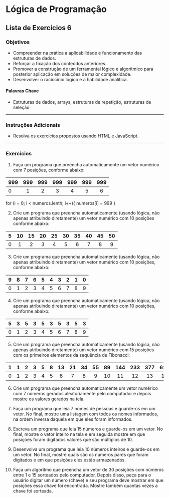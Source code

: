 # Lógica de Programação 
## Lista de Exercícios 6 
### Objetivos
- Compreender na prática a aplicabilidade e funcionamento das estruturas de dados. 
- Reforçar a fixação dos conteúdos anteriores. 
- Promover a construção de um ferramental lógico e algorítmico para posterior aplicação em soluções de maior complexidade.
- Desenvolver o racíocinio lógico e a habilidade analítica.
#### Palavras Chave  
- Estruturas de dados, arrays, estruturas de repetição, estruturas de seleção
---
### Instruções Adicionais 
- Resolva os exercícios propostos usando HTML e JavaScript.

---
### Exercícios 
1. Faça um programa que preencha automaticamente um vetor numérico com 7 posições, conforme abaixo:  

| 999 | 999 | 999 | 999 | 999 | 999 | 999 |
|-----|:---:|:---:|:---:|:---:|:---:|:---:|
|  0  |  1  |  2  |  3  |  4  |  5  |  6  |

for (i = 0; i < numeros.lenth; i++){
     numeros[i] = 999
}



2. Crie um programa que preencha automaticamente (usando lógica, não apenas atribuindo diretamente) um vetor numérico com 10 posições conforme abaixo:  

|  5 | 10 | 15 | 20 | 25 | 30 | 35 | 40 | 45 | 50 |
|----|:--:|:--:|:--:|:--:|:--:|:--:|:--:|:--:|:--:|
|  0 |  1 |  2 |  3 |  4 |  5 |  6 |  7 |  8 |  9 |

3. Crie um programa que preencha automaticamente (usando lógica, não apenas atribuindo diretamente) um vetor numérico com 10 posições, conforme abaixo:

|  9 |  8 |  7 |  6 |  5 |  4 |  3 |  2 |  1 |  0 |
|----|:--:|:--:|:--:|:--:|:--:|:--:|:--:|:--:|:--:|
|  0 |  1 |  2 |  3 |  4 |  5 |  6 |  7 |  8 |  9 |

4. Crie um programa que preencha automaticamente (usando lógica, não apenas atribuindo diretamente) um vetor numérico com 10 posições, conforme abaixo:

|  5 |  3 |  5 |  3 |  5 |  3 |  5 |  3 |  5 |  3 |
|----|:--:|:--:|:--:|:--:|:--:|:--:|:--:|:--:|:--:|
|  0 |  1 |  2 |  3 |  4 |  5 |  6 |  7 |  8 |  9 |

5. Crie um programa que preencha automaticamente (usando lógica, não apenas atribuindo diretamente) um vetor numérico com 15 posições com os primeiros elementos da sequência de Fibonacci:

|  1 |  1 |  2 |  3 |  5 |  8 | 13 | 21 | 34 | 55 | 89 | 144| 233| 377| 610| 987| 
|----|:--:|:--:|:--:|:--:|:--:|:--:|:--:|:--:|:--:|:--:|:--:|:--:|:--:|:--:|:--:|
|  0 |  1 |  2 |  3 |  4 |  5 |  6 |  7 |  8 |  9 |  10|  11|  12|  13|  14|  15|

6. Crie um programa que preencha automaticamente um vetor numérico com 7 números gerados aleatoriamente pelo computador e depois mostre os valores gerados na tela.

7. Faça um programa que leia 7 nomes de pessoas e guarde-os em um vetor. No final, mostre uma listagem com todos os nomes informados, na ordem inversa daquela em que eles foram informados.

8. Escreva um programa que leia 15 números e guarde-os em um vetor. No final, mostre o vetor inteiro na tela e em seguida mostre em que posições foram digitados valores que são múltiplos de 10.

9. Desenvolva um programa que leia 10 números inteiros e guarde-os em um vetor. No final, mostre quais são os números pares que foram digitados e em que posições eles estão armazenados.

10. Faça um algoritmo que preencha um vetor de 30 posições com números entre 1 e 15 sorteados pelo computador. Depois disso, peça para o usuário digitar um número (chave) e seu programa deve mostrar em que posições essa chave foi encontrada. Mostre também quantas vezes a chave foi sorteada.